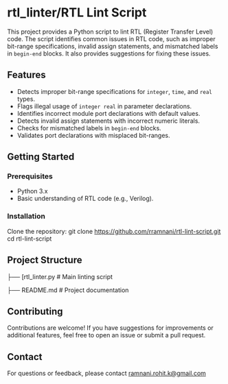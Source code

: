 # rtl_linter/RTL Lint Script

This project provides a Python script to lint RTL (Register Transfer Level) code. The script identifies common issues in RTL code, such as improper bit-range specifications, invalid assign statements, and mismatched labels in `begin-end` blocks. It also provides suggestions for fixing these issues.

## Features

- Detects improper bit-range specifications for `integer`, `time`, and `real` types.
- Flags illegal usage of `integer real` in parameter declarations.
- Identifies incorrect module port declarations with default values.
- Detects invalid assign statements with incorrect numeric literals.
- Checks for mismatched labels in `begin-end` blocks.
- Validates port declarations with misplaced bit-ranges.

## Getting Started

### Prerequisites

- Python 3.x
- Basic understanding of RTL code (e.g., Verilog).

### Installation

Clone the repository:
   git clone https://github.com/rramnani/rtl-lint-script.git
   cd rtl-lint-script
   
## Project Structure

├── [rtl_linter.py        # Main linting script

├── README.md             # Project documentation

## Contributing

Contributions are welcome! If you have suggestions for improvements or additional features, feel free to open an issue or submit a pull request.

## Contact

For questions or feedback, please contact ramnani.rohit.k@gmail.com
